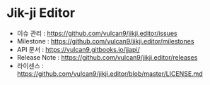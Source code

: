 # Jik-ji Editor
* 이슈 관리 : https://github.com/vulcan9/jikji.editor/issues
* Milestone : https://github.com/vulcan9/jikji.editor/milestones
* API 문서 : https://vulcan9.gitbooks.io/jjapi/
* Release Note : https://github.com/vulcan9/jikji.editor/releases
* 라이센스 : https://github.com/vulcan9/jikji.editor/blob/master/LICENSE.md
